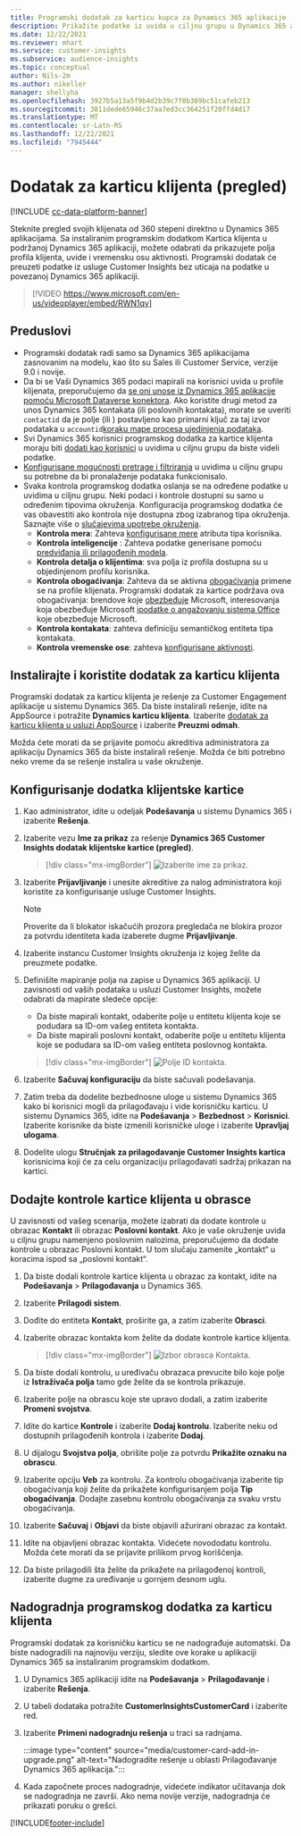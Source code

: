 ```yaml
---
title: Programski dodatak za karticu kupca za Dynamics 365 aplikacije (sadrži video)
description: Prikažite podatke iz uvida u ciljnu grupu u Dynamics 365 aplikacijama sa ovim programskim dodatkom.
ms.date: 12/22/2021
ms.reviewer: mhart
ms.service: customer-insights
ms.subservice: audience-insights
ms.topic: conceptual
author: Nils-2m
ms.author: nikeller
manager: shellyha
ms.openlocfilehash: 3927b5a13a5f9b4d2b39c7f0b389bc51cafeb213
ms.sourcegitcommit: 3811dede65946c37aa7ed3cc364251f20ffd4d17
ms.translationtype: MT
ms.contentlocale: sr-Latn-RS
ms.lasthandoff: 12/22/2021
ms.locfileid: "7945444"
---
```

# <a name="customer-card-add-in-preview"></a>Dodatak za karticu klijenta (pregled)

[!INCLUDE [cc-data-platform-banner](../includes/cc-data-platform-banner.md)]

Steknite pregled svojih klijenata od 360 stepeni direktno u Dynamics 365 aplikacijama. Sa instaliranim programskim dodatkom Kartica klijenta u podržanoj Dynamics 365 aplikaciji, možete odabrati da prikazujete polja profila klijenta, uvide i vremensku osu aktivnosti. Programski dodatak će preuzeti podatke iz usluge Customer Insights bez uticaja na podatke u povezanoj Dynamics 365 aplikaciji.

> [!VIDEO https://www.microsoft.com/en-us/videoplayer/embed/RWN1qv]

## <a name="prerequisites"></a>Preduslovi

- Programski dodatak radi samo sa Dynamics 365 aplikacijama zasnovanim na modelu, kao što su Sales ili Customer Service, verzije 9.0 i novije.
- Da bi se Vaši Dynamics 365 podaci mapirali na korisnici uvida u profile klijenata, preporučujemo da [se oni unose iz Dynamics 365 aplikacije pomoću Microsoft Dataverse konektora](connect-power-query.md). Ako koristite drugi metod za unos Dynamics 365 kontakata (ili poslovnih kontakata), morate se uveriti `contactid` da je polje (ili ) postavljeno kao primarni ključ za taj izvor podataka u `accountid`[koraku mape procesa ujedinjenja podataka](map-entities.md#select-primary-key-and-semantic-type-for-attributes). 
- Svi Dynamics 365 korisnici programskog dodatka za kartice klijenta moraju biti [dodati kao korisnici](permissions.md) u uvidima u ciljnu grupu da biste videli podatke.
- [Konfigurisane mogućnosti pretrage i filtriranja](search-filter-index.md) u uvidima u ciljnu grupu su potrebne da bi pronalaženje podataka funkcionisalo.
- Svaka kontrola programskog dodatka oslanja se na određene podatke u uvidima u ciljnu grupu. Neki podaci i kontrole dostupni su samo u određenim tipovima okruženja. Konfiguracija programskog dodatka će vas obavestiti ako kontrola nije dostupna zbog izabranog tipa okruženja. Saznajte više o [slučajevima upotrebe okruženja](work-with-business-accounts.md).
  - **Kontrola mera**: Zahteva [konfigurisane mere](measures.md) atributa tipa korisnika.
  - **Kontrola inteligencije** : Zahteva podatke generisane pomoću [predviđanja ili prilagođenih modela](predictions-overview.md).
  - **Kontrola detalja o klijentima**: sva polja iz profila dostupna su u objedinjenom profilu korisnika.
  - **Kontrola obogaćivanja**: Zahteva da se aktivna [obogaćivanja](enrichment-hub.md) primene se na profile klijenata. Programski dodatak za kartice podržava ova obogaćivanja: brendove koje [obezbeđuje](enrichment-microsoft.md) Microsoft, interesovanja koja obezbeđuje Microsoft [i](enrichment-microsoft.md)[podatke o angažovanju sistema Office](enrichment-office.md) koje obezbeđuje Microsoft.
  - **Kontrola kontakata**: zahteva definiciju semantičkog entiteta tipa kontakata.
  - **Kontrola vremenske ose**: zahteva [konfigurisane aktivnosti](activities.md).

## <a name="install-the-customer-card-add-in"></a>Instalirajte i koristite dodatak za karticu klijenta

Programski dodatak za karticu klijenta je rešenje za Customer Engagement aplikacije u sistemu Dynamics 365. Da biste instalirali rešenje, idite na AppSource i potražite **Dynamics karticu klijenta**. Izaberite [dodatak za karticu klijenta u usluzi AppSource](https://appsource.microsoft.com/product/dynamics-365/mscrm.dynamics_365_customer_insights_customer_card_addin?tab=Overview) i izaberite **Preuzmi odmah**.

Možda ćete morati da se prijavite pomoću akreditiva administratora za aplikaciju Dynamics 365 da biste instalirali rešenje. Možda će biti potrebno neko vreme da se rešenje instalira u vaše okruženje.

## <a name="configure-the-customer-card-add-in"></a>Konfigurisanje dodatka klijentske kartice

1. Kao administrator, idite u odeljak **Podešavanja** u sistemu Dynamics 365 i izaberite **Rešenja**.

1. Izaberite vezu **Ime za prikaz** za rešenje **Dynamics 365 Customer Insights dodatak klijentske kartice (pregled)**.

   > [!div class="mx-imgBorder"]
   > ![Izaberite ime za prikaz.](media/select-display-name.png "Izaberite ime za prikaz.")

1. Izaberite **Prijavljivanje** i unesite akreditive za nalog administratora koji koristite za konfigurisanje usluge Customer Insights.

   > [!NOTE]
   > Proverite da li blokator iskačućih prozora pregledača ne blokira prozor za potvrdu identiteta kada izaberete dugme **Prijavljivanje**.

1. Izaberite instancu Customer Insights okruženja iz kojeg želite da preuzmete podatke.

1. Definišite mapiranje polja na zapise u Dynamics 365 aplikaciji. U zavisnosti od vaših podataka u usluzi Customer Insights, možete odabrati da mapirate sledeće opcije:
   - Da biste mapirali kontakt, odaberite polje u entitetu klijenta koje se podudara sa ID-om vašeg entiteta kontakta.
   - Da biste mapirali poslovni kontakt, odaberite polje u entitetu klijenta koje se podudara sa ID-om vašeg entiteta poslovnog kontakta.

   > [!div class="mx-imgBorder"]
   > ![Polje ID kontakta.](media/contact-id-field.png "Polje ID kontakta.")

1. Izaberite **Sačuvaj konfiguraciju** da biste sačuvali podešavanja.

1. Zatim treba da dodelite bezbednosne uloge u sistemu Dynamics 365 kako bi korisnici mogli da prilagođavaju i vide korisničku karticu. U sistemu Dynamics 365, idite na **Podešavanja** > **Bezbednost** > **Korisnici**. Izaberite korisnike da biste izmenili korisničke uloge i izaberite **Upravljaj ulogama**.

1. Dodelite ulogu **Stručnjak za prilagođavanje Customer Insights kartica** korisnicima koji će za celu organizaciju prilagođavati sadržaj prikazan na kartici.

## <a name="add-customer-card-controls-to-forms"></a>Dodajte kontrole kartice klijenta u obrasce

U zavisnosti od vašeg scenarija, možete izabrati da dodate kontrole u obrazac **Kontakt** ili obrazac **Poslovni kontakt**. Ako je vaše okruženje uvida u ciljnu grupu namenjeno poslovnim nalozima, preporučujemo da dodate kontrole u obrazac Poslovni kontakt. U tom slučaju zamenite „kontakt“ u koracima ispod sa „poslovni kontakt“.

1. Da biste dodali kontrole kartice klijenta u obrazac za kontakt, idite na **Podešavanja** > **Prilagođavanja** u Dynamics 365.

1. Izaberite **Prilagodi sistem**.

1. Dođite do entiteta **Kontakt**, proširite ga, a zatim izaberite **Obrasci**.

1. Izaberite obrazac kontakta kom želite da dodate kontrole kartice klijenta.

    > [!div class="mx-imgBorder"]
    > ![Izbor obrasca Kontakta.](media/contact-active-forms.png "Izaberite obrazac Kontakt.")

1. Da biste dodali kontrolu, u uređivaču obrazaca prevucite bilo koje polje iz **Istraživača polja** tamo gde želite da se kontrola prikazuje.

1. Izaberite polje na obrascu koje ste upravo dodali, a zatim izaberite **Promeni svojstva**.

1. Idite do kartice **Kontrole** i izaberite **Dodaj kontrolu**. Izaberite neku od dostupnih prilagođenih kontrola i izaberite **Dodaj**.

1. U dijalogu **Svojstva polja**, obrišite polje za potvrdu **Prikažite oznaku na obrascu**.

1. Izaberite opciju **Veb** za kontrolu. Za kontrolu obogaćivanja izaberite tip obogaćivanja koji želite da prikažete konfigurisanjem polja **Tip obogaćivanja**. Dodajte zasebnu kontrolu obogaćivanja za svaku vrstu obogaćivanja.

1. Izaberite **Sačuvaj** i **Objavi** da biste objavili ažurirani obrazac za kontakt.

1. Idite na objavljeni obrazac kontakta. Videćete novododatu kontrolu. Možda ćete morati da se prijavite prilikom prvog korišćenja.

1. Da biste prilagodili šta želite da prikažete na prilagođenoj kontroli, izaberite dugme za uređivanje u gornjem desnom uglu.

## <a name="upgrade-customer-card-add-in"></a>Nadogradnja programskog dodatka za karticu klijenta

Programski dodatak za korisničku karticu se ne nadograđuje automatski. Da biste nadogradili na najnoviju verziju, sledite ove korake u aplikaciji Dynamics 365 sa instaliranim programskim dodatkom.

1. U Dynamics 365 aplikaciji idite na **Podešavanja** > **Prilagođavanje** i izaberite **Rešenja**.

1. U tabeli dodataka potražite **CustomerInsightsCustomerCard** i izaberite red.

1. Izaberite **Primeni nadogradnju rešenja** u traci sa radnjama.

   :::image type="content" source="media/customer-card-add-in-upgrade.png" alt-text="Nadogradite rešenje u oblasti Prilagođavanje Dynamics 365 aplikacija.":::

1. Kada započnete proces nadogradnje, videćete indikator učitavanja dok se nadogradnja ne završi. Ako nema novije verzije, nadogradnja će prikazati poruku o grešci.


[!INCLUDE[footer-include](../includes/footer-banner.md)]
